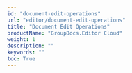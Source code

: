 ```yaml
---
id: "document-edit-operations"
url: "editor/document-edit-operations"
title: "Document Edit Operations"
productName: "GroupDocs.Editor Cloud"
weight: 1
description: ""
keywords: ""
toc: True
---
```

